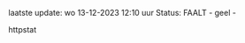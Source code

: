 laatste update: 
wo 13-12-2023 12:10   uur 
Status: FAALT - geel - 
<div class="service Y">httpstat</div>